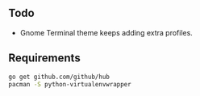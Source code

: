 ## Todo

 - Gnome Terminal theme keeps adding extra profiles.

## Requirements

```bash
go get github.com/github/hub
pacman -S python-virtualenvwrapper
```

